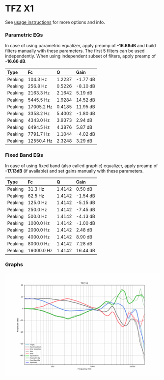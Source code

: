 # TFZ X1
See [usage instructions](https://github.com/jaakkopasanen/AutoEq#usage) for more options and info.

### Parametric EQs
In case of using parametric equalizer, apply preamp of **-16.68dB** and build filters manually
with these parameters. The first 5 filters can be used independently.
When using independent subset of filters, apply preamp of **-16.66 dB**.

| Type    | Fc         |      Q | Gain     |
|:--------|:-----------|:-------|:---------|
| Peaking | 104.3 Hz   | 1.2237 | -1.77 dB |
| Peaking | 256.8 Hz   | 0.5226 | -8.10 dB |
| Peaking | 2163.3 Hz  | 2.1642 | 5.19 dB  |
| Peaking | 5445.5 Hz  | 1.9284 | 14.52 dB |
| Peaking | 17005.2 Hz | 0.4185 | 11.95 dB |
| Peaking | 3358.2 Hz  | 5.4002 | -1.80 dB |
| Peaking | 4343.0 Hz  | 3.9373 | 2.94 dB  |
| Peaking | 6494.5 Hz  | 4.3876 | 5.87 dB  |
| Peaking | 7791.7 Hz  | 1.1044 | -4.02 dB |
| Peaking | 12550.4 Hz | 2.3248 | 3.29 dB  |

### Fixed Band EQs
In case of using fixed band (also called graphic) equalizer, apply preamp of **-17.13dB**
(if available) and set gains manually with these parameters.

| Type    | Fc         |      Q | Gain     |
|:--------|:-----------|:-------|:---------|
| Peaking | 31.3 Hz    | 1.4142 | 0.50 dB  |
| Peaking | 62.5 Hz    | 1.4142 | -1.54 dB |
| Peaking | 125.0 Hz   | 1.4142 | -5.15 dB |
| Peaking | 250.0 Hz   | 1.4142 | -7.45 dB |
| Peaking | 500.0 Hz   | 1.4142 | -4.13 dB |
| Peaking | 1000.0 Hz  | 1.4142 | -1.00 dB |
| Peaking | 2000.0 Hz  | 1.4142 | 2.48 dB  |
| Peaking | 4000.0 Hz  | 1.4142 | 8.90 dB  |
| Peaking | 8000.0 Hz  | 1.4142 | 7.28 dB  |
| Peaking | 16000.0 Hz | 1.4142 | 16.44 dB |

### Graphs
![](./TFZ%20X1.png)